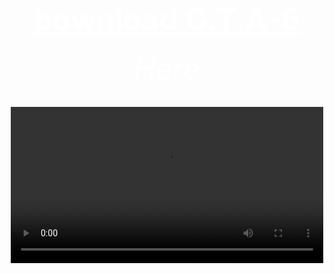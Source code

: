 <html>
<head>
	<title>f.s.</title>
</head>



<body  background="R (1).jpeg">
        <center><h1><font size="120"><font color="white"><u>bownload G.T.A-6</u></font></font></h1></center>
	<center><h6><font size="10"><font color="white">Here</font></font></h6></center>
        <center><h6><font size="10"><font color="pink"></font></font></h6></center>
	<center><video controls src="videoplayback (1).mp4" width="500"><center>
<center><a href="https://bulbuwad.github.io/Bulbuwa.GitHub.io/"><font color="green">click here to download</font></a></center>
</body>
</html>
